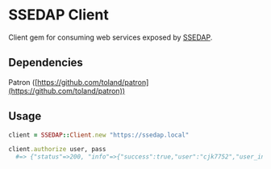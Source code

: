 # SSEDAP Client

Client gem for consuming web services exposed by [SSEDAP](/codykrieger/ssedap).

## Dependencies

Patron ([https://github.com/toland/patron](https://github.com/toland/patron))

## Usage


```ruby
client = SSEDAP::Client.new "https://ssedap.local"

client.authorize user, pass
  #=> {"status"=>200, "info"=>{"success":true,"user":"cjk7752","user_info":{"role":"Admin"}}}
```

